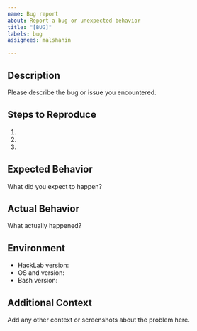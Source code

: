 ```yaml
---
name: Bug report
about: Report a bug or unexpected behavior
title: "[BUG]"
labels: bug
assignees: malshahin

---
```


## Description

Please describe the bug or issue you encountered.

## Steps to Reproduce

1.  
2.  
3.  

## Expected Behavior

What did you expect to happen?

## Actual Behavior

What actually happened?

## Environment

- HackLab version:  
- OS and version:  
- Bash version:  

## Additional Context

Add any other context or screenshots about the problem here.
